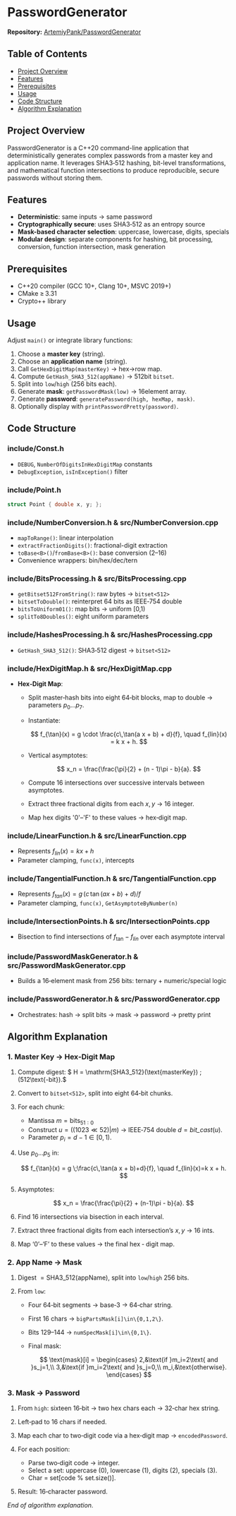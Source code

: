 # PasswordGenerator

**Repository:** [ArtemiyPank/PasswordGenerator](https://github.com/ArtemiyPank/PasswordGenerator)

## Table of Contents

* [Project Overview](#project-overview)
* [Features](#features)
* [Prerequisites](#prerequisites)
* [Usage](#usage)
* [Code Structure](#code-structure)
* [Algorithm Explanation](#algorithm-explanation)

## Project Overview

PasswordGenerator is a C++20 command-line application that deterministically generates complex passwords from a master key and application name. It leverages SHA3‑512 hashing, bit-level transformations, and mathematical function intersections to produce reproducible, secure passwords without storing them.

## Features

* **Deterministic**: same inputs → same password
* **Cryptographically secure**: uses SHA3‑512 as an entropy source
* **Mask-based character selection**: uppercase, lowercase, digits, specials
* **Modular design**: separate components for hashing, bit processing, conversion, function intersection, mask generation

## Prerequisites

* C++20 compiler (GCC 10+, Clang 10+, MSVC 2019+)
* CMake ≥ 3.31
* Crypto++ library

## Usage

Adjust `main()` or integrate library functions:

1. Choose a **master key** (string).
2. Choose an **application name** (string).
3. Call `GetHexDigitMap(masterKey)` → hex→row map.
4. Compute `GetHash_SHA3_512(appName)` → 512­bit `bitset`.
5. Split into `low`/`high` (256 bits each).
6. Generate **mask**: `getPasswordMask(low)` → 16­element array.
7. Generate **password**: `generatePassword(high, hexMap, mask)`.
8. Optionally display with `printPasswordPretty(password)`.

## Code Structure

### include/Const.h

* `DEBUG`, `NumberOfDigitsInHexDigitMap` constants
* `DebugException`, `isInException()` filter

### include/Point.h

```cpp
struct Point { double x, y; };
```

### include/NumberConversion.h & src/NumberConversion.cpp

* `mapToRange()`: linear interpolation
* `extractFractionDigits()`: fractional-digit extraction
* `toBase<B>()`/`fromBase<B>()`: base conversion (2–16)
* Convenience wrappers: bin/hex/dec/tern

### include/BitsProcessing.h & src/BitsProcessing.cpp

* `getBitset512FromString()`: raw bytes → `bitset<512>`
* `bitsetToDouble()`: reinterpret 64 bits as IEEE‑754 double
* `bitsToUniform01()`: map bits → uniform \[0,1)
* `splitTo8Doubles()`: eight uniform parameters

### include/HashesProcessing.h & src/HashesProcessing.cpp

* `GetHash_SHA3_512()`: SHA3‑512 digest → `bitset<512>`

### include/HexDigitMap.h & src/HexDigitMap.cpp

* **Hex‑Digit Map**:

    * Split master‑hash bits into eight 64‑bit blocks, map to double → parameters $p_0…p_7$.
    * Instantiate:

      $$
      f_{\tan}(x) = g \cdot \frac{c\,\tan(a x + b) + d}{f},
      \quad f_{lin}(x) = k x + h.
      $$
    * Vertical asymptotes:

      $$
      x_n = \frac{\frac{\pi}{2} + (n - 1)\pi - b}{a}.
      $$
    * Compute 16 intersections over successive intervals between asymptotes.
    * Extract three fractional digits from each $x,y$ → 16 integer.
    * Map hex digits '0'–'F' to these values → hex‑digit map.

### include/LinearFunction.h & src/LinearFunction.cpp

* Represents $f_{lin}(x)=k x + h$
* Parameter clamping, `func(x)`, intercepts

### include/TangentialFunction.h & src/TangentialFunction.cpp

* Represents $f_{tan}(x)=g\,(c\,\tan(a x + b)+d)/f$
* Parameter clamping, `func(x)`, `GetAsymptoteByNumber(n)`

### include/IntersectionPoints.h & src/IntersectionPoints.cpp

* Bisection to find intersections of $f_{\tan}-f_{lin}$ over each asymptote interval

### include/PasswordMaskGenerator.h & src/PasswordMaskGenerator.cpp

* Builds a 16‑element mask from 256 bits: ternary + numeric/special logic

### include/PasswordGenerator.h & src/PasswordGenerator.cpp

* Orchestrates: hash → split bits → mask → password → pretty print

## Algorithm Explanation

### 1. Master Key → Hex‑Digit Map

1. Compute digest:
   $ H = \mathrm{SHA3\_512}(\text{masterKey}) \; (512\text{-bit}).$
2. Convert to `bitset<512>`, split into eight 64‑bit chunks.
3. For each chunk:

    * Mantissa $m = \text{bits}_{51:0}$
    * Construct $u = ((1023 \ll 52) | m)$ → IEEE‑754 double $d = \mathit{bit\_cast}(u)$.
    * Parameter $p_i = d - 1 \in [0,1)$.
4. Use $p_0…p_5$ in:

   $$
   f_{\tan}(x) = g \;\frac{c\,\tan(a x + b)+d}{f},
   \quad f_{lin}(x)=k x + h.
   $$
5. Asymptotes:

   $$
   x_n = \frac{\frac{\pi}{2} + (n-1)\pi - b}{a}.
   $$
6. Find 16 intersections via bisection in each interval.
7. Extract three fractional digits from each intersection’s $x,y$ → 16 ints.
8. Map ‘0’–‘F’ to these values → the final hex ‑ digit map.

### 2. App Name → Mask

1. Digest $=\mathrm{SHA3\_512}(\text{appName})$, split into `low`/`high` 256 bits.
2. From `low`:

    * Four 64‑bit segments → base‑3 → 64‑char string.
    * First 16 chars → `bigPartsMask[i]\in\{0,1,2\}`.
    * Bits 129–144 → `numSpecMask[i]\in\{0,1\}`.
    * Final mask:

      $$
      \text{mask}[i] = \begin{cases}
      2,&\text{if }m_i=2\text{ and }s_j=1,\\
      3,&\text{if }m_i=2\text{ and }s_j=0,\\
      m_i,&\text{otherwise}.
      \end{cases}
      $$

### 3. Mask → Password

1. From `high`: sixteen 16‑bit → two hex chars each → 32‑char hex string.
2. Left‑pad to 16 chars if needed.
3. Map each char to two‑digit code via a hex‑digit map → `encodedPassword`.
4. For each position:

    * Parse two‑digit code → integer.
    * Select a set: uppercase (0), lowercase (1), digits (2), specials (3).
    * Char = set\[code % set.size()].
5. Result: 16‑character password.

*End of algorithm explanation.*
